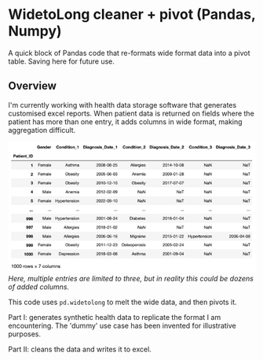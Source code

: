 # WidetoLong cleaner + pivot (Pandas, Numpy)
A quick block of Pandas code that re-formats wide format data into a pivot table. Saving here for future use.

## Overview
I'm currently working with health data storage software that generates customised excel reports. When patient data is returned on fields where the patient has more than one entry, it adds columns in wide format, making aggregation difficult. 

![Wide format](wide.png)
*Here, multiple entries are limited to three, but in reality this could be dozens of added columns.*

This code uses ```pd.widetolong``` to melt the wide data, and then pivots it.

Part I: generates synthetic health data to replicate the format I am encountering. The 'dummy' use case has been invented for illustrative purposes.

Part II: cleans the data and writes it to excel.